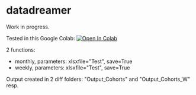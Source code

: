 # datadreamer

Work in progress.

Tested in this Google Colab: [![Open In Colab](https://colab.research.google.com/assets/colab-badge.svg)](https://colab.research.google.com/drive/1RVJyRgT_tDq39axhWJbnFBdhhSkwWjDa?usp=sharing)


2 functions:

* monthly, parameters: xlsxfile="Test", save=True
* weekly, parameters: xlsxfile="Test", save=True

Output created in 2 diff folders: "Output_Cohorts" and "Output_Cohorts_W" resp.
